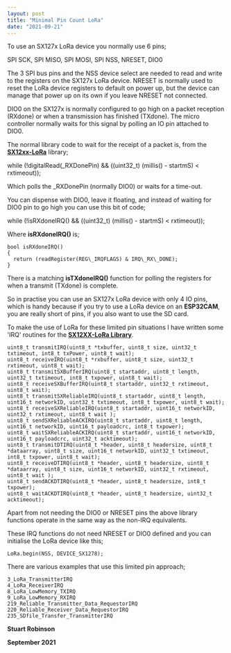 ```yaml
---
layout: post
title: "Minimal Pin Count LoRa"
date: "2021-09-21"
---
```


To use an SX127x LoRa device you normally use 6 pins;

SPI SCK, SPI MISO, SPI MOSI, SPI NSS, NRESET, DIO0

The 3 SPI bus pins and the NSS device select are needed to read and write to the registers on the SX127x LoRa device. NRESET is normally used to reset the LoRa device registers to default on power up, but the device can manage that power up on its own if you leave NRESET not connected. 

DIO0 on the SX127x is normally configured to go high on a packet reception (RXdone) or when a transmission has finished (TXdone). The micro controller normally waits for this signal by polling an IO pin attached to DIO0. 

The normal library code to wait for the receipt of a packet is, from the **[SX12xx-LoRa](https://github.com/StuartsProjects/SX12XX-LoRa)** library;

while (!digitalRead(\_RXDonePin) && ((uint32\_t) (millis() - startmS) < rxtimeout));

Which polls the \_RXDonePin (normally DIO0) or waits for a time-out. 

You can dispense with DIO0, leave it floating, and instead of waiting for DIO0 pin to go high you can use this bit of code;  

 while (!isRXdoneIRQ() && ((uint32_t) (millis() - startmS) < rxtimeout));

Where **isRXdoneIRQ()** is;

    bool isRXdoneIRQ()
    {
      return (readRegister(REG\_IRQFLAGS) & IRQ\_RX\_DONE);
    }
    
There is a matching **isTXdoneIRQ()** function for polling the registers for when a transmit (TXdone) is complete. 

So in practise you can use an SX127x LoRa device with only 4 IO pins, which is handy because if you try to use a LoRa device on an **ESP32CAM**, you are really short of pins, if you also want to use the SD card. 

To make the use of LoRa for these limited pin situations I have written some 'IRQ' routines for the  [**SX12XX-LoRa Library**](https://github.com/StuartsProjects/SX12XX-LoRa).
    
    uint8_t transmitIRQ(uint8_t *txbuffer, uint8_t size, uint32_t txtimeout, int8_t txPower, uint8_t wait);
	uint8_t receiveIRQ(uint8_t *rxbuffer, uint8_t size, uint32_t rxtimeout, uint8_t wait);
    uint8_t transmitSXBufferIRQ(uint8_t startaddr, uint8_t length, uint32_t txtimeout, int8_t txpower, uint8_t wait);
	uint8_t receiveSXBufferIRQ(uint8_t startaddr, uint32_t rxtimeout, uint8_t wait);
	uint8_t transmitSXReliableIRQ(uint8_t startaddr, uint8_t length, uint16_t networkID, uint32_t txtimeout, int8_t txpower, uint8_t wait);
    uint8_t receiveSXReliableIRQ(uint8_t startaddr, uint16_t networkID, uint32_t rxtimeout, uint8_t wait );
    uint8_t sendSXReliableACKIRQ(uint8_t startaddr, uint8_t length, uint16_t networkID, uint16_t payloadcrc, int8_t txpower);
    uint8_t waitSXReliableACKIRQ(uint8_t startaddr, uint16_t networkID, uint16_t payloadcrc, uint32_t acktimeout);
	uint8_t transmitDTIRQ(uint8_t *header, uint8_t headersize, uint8_t *dataarray, uint8_t size, uint16_t networkID, uint32_t txtimeout, int8_t txpower, uint8_t wait);
    uint8_t receiveDTIRQ(uint8_t *header, uint8_t headersize, uint8_t *dataarray, uint8_t size, uint16_t networkID, uint32_t rxtimeout, uint8_t wait );
    uint8_t sendACKDTIRQ(uint8_t *header, uint8_t headersize, int8_t txpower);
    uint8_t waitACKDTIRQ(uint8_t *header, uint8_t headersize, uint32_t acktimeout);

Apart from not needing the DIO0 or NRESET pins the above library functions operate in the same way as the non-IRQ equivalents.

These IRQ functions do not need NRESET or DIO0 defined and you can initialise the LoRa device like this;

	LoRa.begin(NSS, DEVICE_SX1278);

There are various examples that use this limited pin approach;

    3_LoRa_TransmitterIRQ
    4_LoRa_ReceiverIRQ
    8_LoRa_LowMemory_TXIRQ
    9_LoRa_LowMemory_RXIRQ
    219_Reliable_Transmitter_Data_RequestorIRQ
    220_Reliable_Receiver_Data_RequestorIRQ
	235_SDfile_Transfer_TransmitterIRQ


**Stuart Robinson**

**September 2021**